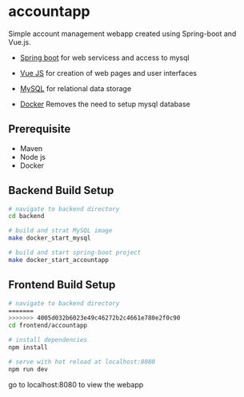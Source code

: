 # accountapp
Simple account management webapp created using Spring-boot and Vue.js.

-   [Spring boot](https://spring.io/projects/spring-boot) for web servicess and access to mysql

-   [Vue JS](https://vuejs.org/) for creation of web pages and user interfaces

-   [MySQL](https://www.mysql.com/) for relational data storage

-   [Docker](https://www.docker.com/) Removes the need to setup mysql database

## Prerequisite
- Maven 
- Node js
- Docker

## Backend Build Setup
``` bash
# navigate to backend directory
cd backend

# build and strat MySQL image
make docker_start_mysql

# build and start spring-boot project
make docker_start_accountapp
```

## Frontend Build Setup

``` bash
# navigate to backend directory
=======
>>>>>>> 4005d032b6023e49c46272b2c4661e780e2f0c90
cd frontend/accountapp

# install dependencies
npm install

# serve with hot reload at localhost:8080
npm run dev

```
go to localhost:8080 to view the webapp

